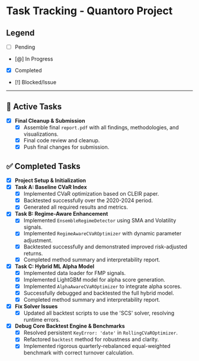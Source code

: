 # Task Tracking - Quantoro Project

## Legend
- [ ] Pending
- [@] In Progress
- [x] Completed
- [!] Blocked/Issue

---

## 🎯 Active Tasks

- [x] **Final Cleanup & Submission**
  - [x] Assemble final `report.pdf` with all findings, methodologies, and visualizations.
  - [x] Final code review and cleanup.
  - [x] Push final changes for submission.

## ✅ Completed Tasks

- [x] **Project Setup & Initialization**
- [x] **Task A: Baseline CVaR Index**
  - [x] Implemented CVaR optimization based on CLEIR paper.
  - [x] Backtested successfully over the 2020-2024 period.
  - [x] Generated all required results and metrics.
- [x] **Task B: Regime-Aware Enhancement**
  - [x] Implemented `EnsembleRegimeDetector` using SMA and Volatility signals.
  - [x] Implemented `RegimeAwareCVaROptimizer` with dynamic parameter adjustment.
  - [x] Backtested successfully and demonstrated improved risk-adjusted returns.
  - [x] Completed method summary and interpretability report.
- [x] **Task C: Hybrid ML Alpha Model**
  - [x] Implemented data loader for FMP signals.
  - [x] Implemented LightGBM model for alpha score generation.
  - [x] Implemented `AlphaAwareCVaROptimizer` to integrate alpha scores.
  - [x] Successfully debugged and backtested the full hybrid model.
  - [x] Completed method summary and interpretability report.
- [x] **Fix Solver Issues**
  - [x] Updated all backtest scripts to use the 'SCS' solver, resolving runtime errors.
- [x] **Debug Core Backtest Engine & Benchmarks**
  - [x] Resolved persistent `KeyError: 'date'` in `RollingCVaROptimizer`.
  - [x] Refactored `backtest` method for robustness and clarity.
  - [x] Implemented rigorous quarterly-rebalanced equal-weighted benchmark with correct turnover calculation.
